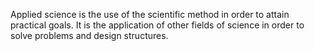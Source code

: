 Applied science is the use of the scientific method in order to attain practical goals. It is the application of other fields of science in order to solve problems and design structures.